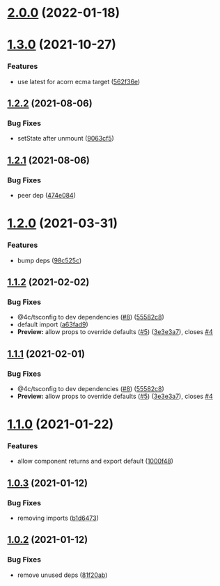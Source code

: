 # [2.0.0](https://github.com/jquense/jarle/compare/v2.0.0-beta.1...v2.0.0) (2022-01-18)





# [1.3.0](https://github.com/jquense/jarle/compare/v1.2.2...v1.3.0) (2021-10-27)


### Features

* use latest for acorn ecma target ([562f36e](https://github.com/jquense/jarle/commit/562f36e053accbcfa354217e6f9be7b12bb922b8))





## [1.2.2](https://github.com/jquense/jarle/compare/v1.2.1...v1.2.2) (2021-08-06)


### Bug Fixes

* setState after unmount ([9063cf5](https://github.com/jquense/jarle/commit/9063cf5959ab40c8ccb0af3351f4a087cf48e6aa))





## [1.2.1](https://github.com/jquense/jarle/compare/v1.2.0...v1.2.1) (2021-08-06)


### Bug Fixes

* peer dep ([474e084](https://github.com/jquense/jarle/commit/474e0842a8b67cf028bcedcb74956c116a9d28ec))





# [1.2.0](https://github.com/jquense/jarle/compare/v1.1.2...v1.2.0) (2021-03-31)


### Features

* bump deps ([98c525c](https://github.com/jquense/jarle/commit/98c525cb91744547a9956e086988c70d386a8915))





## [1.1.2](https://github.com/jquense/jarle/compare/v1.1.0...v1.1.2) (2021-02-02)


### Bug Fixes

* @4c/tsconfig to dev dependencies ([#8](https://github.com/jquense/jarle/issues/8)) ([55582c8](https://github.com/jquense/jarle/commit/55582c842a8a77c9caa9c5526ff9345f87181916))
* default import ([a63fad9](https://github.com/jquense/jarle/commit/a63fad971261c40b09bde999cd0c917056e63e54))
* **Preview:** allow props to override defaults ([#5](https://github.com/jquense/jarle/issues/5)) ([3e3e3a7](https://github.com/jquense/jarle/commit/3e3e3a77b6611d0b7c759199833bc9a26c939f51)), closes [#4](https://github.com/jquense/jarle/issues/4)





## [1.1.1](https://github.com/jquense/jarle/compare/v1.1.0...v1.1.1) (2021-02-01)


### Bug Fixes

* @4c/tsconfig to dev dependencies ([#8](https://github.com/jquense/jarle/issues/8)) ([55582c8](https://github.com/jquense/jarle/commit/55582c842a8a77c9caa9c5526ff9345f87181916))
* **Preview:** allow props to override defaults ([#5](https://github.com/jquense/jarle/issues/5)) ([3e3e3a7](https://github.com/jquense/jarle/commit/3e3e3a77b6611d0b7c759199833bc9a26c939f51)), closes [#4](https://github.com/jquense/jarle/issues/4)





# [1.1.0](https://github.com/jquense/jarle/compare/v1.0.3...v1.1.0) (2021-01-22)


### Features

* allow component returns and export default ([1000f48](https://github.com/jquense/jarle/commit/1000f48271f0a9424c9e00b27323b5a89e99de42))





## [1.0.3](https://github.com/jquense/jarle/compare/v1.0.2...v1.0.3) (2021-01-12)


### Bug Fixes

* removing imports ([b1d6473](https://github.com/jquense/jarle/commit/b1d647376b118204c9e37852f140ebc5674db9a0))





## [1.0.2](https://github.com/jquense/jarle/compare/v1.0.1...v1.0.2) (2021-01-12)


### Bug Fixes

* remove unused deps ([81f20ab](https://github.com/jquense/jarle/commit/81f20ab0abecd477dac76a53acfd3013af13d23c))





